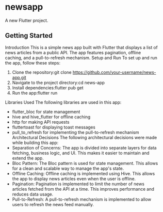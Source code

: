 # newsapp

A new Flutter project.

## Getting Started

Introduction
This is a simple news app built with Flutter that displays a list of news articles from a public
API. The app features pagination, offline caching, and a pull-to-refresh mechanism.
Setup and Run
To set up and run the app, follow these steps:

   1. Clone the repository:git clone https://github.com/your-username/news-app.git
   2. Navigate to the project directory:cd news-app
   3. Install dependencies:flutter pub get
   4. Run the app:flutter run
   

Libraries Used
   The following libraries are used in this app:

  * flutter_bloc for state management
  * hive and hive_flutter for offline caching
  * http for making API requests
  * fluttertoast for displaying toast messages
  * pull_to_refresh for implementing the pull-to-refresh mechanism
    Architectural Decisions
    The following architectural decisions were made while building this app:
  * Separation of Concerns: The app is divided into separate layers for data fetching, business logic,
    and UI. This makes it easier to maintain and extend the app.
  * Bloc Pattern: The Bloc pattern is used for state management. This allows for a clean and scalable
    way to manage the app's state.
  * Offline Caching: Offline caching is implemented using Hive. This allows the app to display news
    articles even when the user is offline.
  * Pagination: Pagination is implemented to limit the number of news articles fetched from the API at
    a time. This improves performance and reduces data usage.
  * Pull-to-Refresh: A pull-to-refresh mechanism is implemented to allow users to refresh the news
    feed manually.




